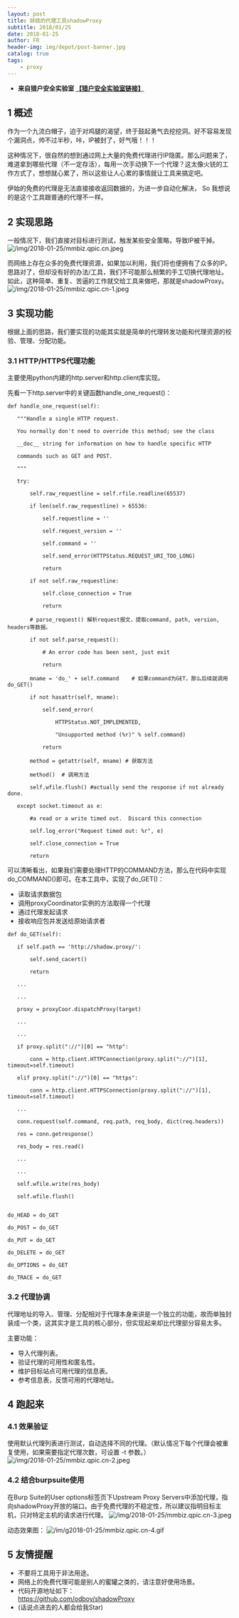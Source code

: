 ```yaml
---
layout: post
title: 妖娆的代理工具shadowProxy 
subtitle: 2018/01/25
date: 2018-01-25
author: FR
header-img: img/depot/post-banner.jpg
catalog: true
tags:
    - proxy
---
```


- **来自猎户安全实验室 [【猎户安全实验室链接】](https://mp.weixin.qq.com/s/ENjRuI5FZArtzV5H4LbJng)**

## 1 概述
作为一个九流白帽子，迫于对鸡腿的渴望，终于鼓起勇气去挖挖洞。好不容易发现个漏洞点，帅不过半秒，咔，IP被封了，好气哦！！！

这种情况下，很自然的想到通过网上大量的免费代理进行IP隐匿。那么问题来了，难道拿到哪些代理（不一定存活），每用一次手动换下一个代理？这太像火铳的工作方式了，想想就心累了，所以这些让人心累的事情就让工具来搞定吧。

伊始的免费的代理是无法直接接收返回数据的，为进一步自动化解决， So 我想说的是这个工具跟普通的代理不一样。

## 2 实现思路
一般情况下，我们直接对目标进行测试，触发某些安全策略，导致IP被干掉。
![/img/2018-01-25/mmbiz.qpic.cn.jpeg](http://mmbiz.qpic.cn/mmbiz_png/ic56Y1PMq5MUw1lx42h2EgBIibFJZJq7wg9EGz7tT5azKmy7pOlAVz60sc5fEHxoKoAGzJID8quZyicPpYXLlGHeA/?wx_fmt=png&wxfrom=5&wx_lazy=1)

而网络上存在众多的免费代理资源，如果加以利用，我们将也便拥有了众多的IP。思路对了，但却没有好的办法/工具，我们不可能那么频繁的手工切换代理地址。如此，这种简单、重复、苦逼的工作就交给工具来做吧，那就是shadowProxy。
![/img/2018-01-25/mmbiz.qpic.cn-1.jpeg](http://mmbiz.qpic.cn/mmbiz_png/ic56Y1PMq5MUw1lx42h2EgBIibFJZJq7wggVaQia9yianyHup0uyicIibtIrA5SMZOQNicRt80rPHUeFmLBX8pGEbedaQ/?wx_fmt=png&wxfrom=5&wx_lazy=1)

## 3 实现功能
根据上面的思路，我们要实现的功能其实就是简单的代理转发功能和代理资源的校验、管理、分配功能。

### 3.1 HTTP/HTTPS代理功能
主要使用python内建的http.server和http.client库实现。

先看一下http.server中的关键函数handle_one_request()：
```
def handle_one_request(self):

   """Handle a single HTTP request.

   You normally don't need to override this method; see the class

   __doc__ string for information on how to handle specific HTTP

   commands such as GET and POST.

   """

   try:

       self.raw_requestline = self.rfile.readline(65537)

       if len(self.raw_requestline) > 65536:

           self.requestline = ''

           self.request_version = ''

           self.command = ''

           self.send_error(HTTPStatus.REQUEST_URI_TOO_LONG)

           return

       if not self.raw_requestline:

           self.close_connection = True

           return

       # parse_request() 解析request报文，提取command, path, version, headers等数据。

       if not self.parse_request():  

           # An error code has been sent, just exit

           return

       mname = 'do_' + self.command    # 如果command为GET，那么后续就调用do_GET()

       if not hasattr(self, mname):

           self.send_error(

               HTTPStatus.NOT_IMPLEMENTED,

               "Unsupported method (%r)" % self.command)

           return

       method = getattr(self, mname) # 获取方法

       method()  # 调用方法

       self.wfile.flush() #actually send the response if not already done.

   except socket.timeout as e:

       #a read or a write timed out.  Discard this connection

       self.log_error("Request timed out: %r", e)

       self.close_connection = True

       return
```

可以清晰看出，如果我们需要处理HTTP的COMMAND方法，那么在代码中实现do_COMMAND()即可。在本工具中，实现了do_GET()：

  - 读取请求数据包  
  - 调用proxyCoordinator实例的方法取得一个代理  
  - 通过代理发起请求  
  - 接收响应包并发送给原始请求者

```
def do_GET(self):

   if self.path == 'http://shadow.proxy/':

       self.send_cacert()

       return

   ...

   ...

   proxy = proxyCoor.dispatchProxy(target)

   ...

   ...

   if proxy.split("://")[0] == "http":

       conn = http.client.HTTPConnection(proxy.split("://")[1], timeout=self.timeout)

   elif proxy.split("://")[0] == "https":

       conn = http.client.HTTPSConnection(proxy.split("://")[1], timeout=self.timeout)

   ...

   conn.request(self.command, req.path, req_body, dict(req.headers))

   res = conn.getresponse()

   res_body = res.read()

   ...

   ...

   self.wfile.write(res_body)

   self.wfile.flush()


do_HEAD = do_GET

do_POST = do_GET

do_PUT = do_GET

do_DELETE = do_GET

do_OPTIONS = do_GET

do_TRACE = do_GET
```

### 3.2 代理协调
代理地址的导入、管理、分配相对于代理本身来讲是一个独立的功能，故而单独封装成一个类，这其实才是工具的核心部分，但实现起来却比代理部分容易太多。

主要功能：

  - 导入代理列表。  
  - 验证代理的可用性和匿名性。  
  - 维护目标站点可用代理的信息表。  
  - 参考信息表，反馈可用的代理地址。

## 4 跑起来
### 4.1 效果验证
使用默认代理列表进行测试，自动选择不同的代理。（默认情况下每个代理会被重复使用，如果需要指定代理次数，可设置 -t 参数。）
![/img/2018-01-25/mmbiz.qpic.cn-2.jpeg](http://mmbiz.qpic.cn/mmbiz_png/ic56Y1PMq5MUw1lx42h2EgBIibFJZJq7wgcmSGpCfYQIFyunBHAtXXwZzTUxr8X3Xna5OZHibellSyQ8mXlibOWMSg/?wx_fmt=png&wxfrom=5&wx_lazy=1)

### 4.2 结合burpsuite使用
在Burp Suite的User options标签页下Upstream Proxy Servers中添加代理，指向shadowProxy开放的端口。由于免费代理的不稳定性，所以建议指明目标主机，只对特定主机的请求进行代理。
![/img/2018-01-25/mmbiz.qpic.cn-3.jpeg](http://mmbiz.qpic.cn/mmbiz_png/ic56Y1PMq5MUw1lx42h2EgBIibFJZJq7wguAN8XdibNnyEZz0Qck39pLH1QRBKFkCniaibVVE83iaWibKdCmDibV2jj7Fg/?wx_fmt=png&wxfrom=5&wx_lazy=1)

动态效果图：
![/im/g2018-01-25/mmbiz.qpic.cn-4.gif](https://mmbiz.qpic.cn/mmbiz_gif/ic56Y1PMq5MUw1lx42h2EgBIibFJZJq7wg7Wny7kOurzHoCqcFIxSd3eZsic0tPUoMtxjxZD3rXiaCf4trvGweLmLA/?wx_fmt=gif&wxfrom=5&wx_lazy=1)

## 5 友情提醒
  - 不要将工具用于非法用途。  
  - 网络上的免费代理可能是别人的蜜罐之类的，请注意好使用场景。  
  - 代码开源地址如下：  
      https://github.com/odboy/shadowProxy  
  - (话说点进去的人都会给我Star)
